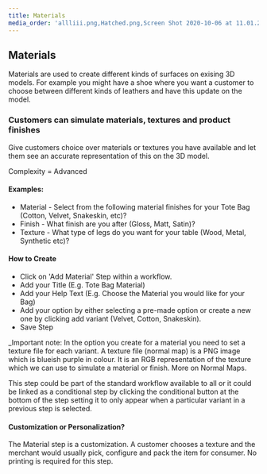 ```yaml
---
title: Materials
media_order: 'allliii.png,Hatched.png,Screen Shot 2020-10-06 at 11.01.26 am.png,Screen Shot 2020-10-06 at 11.23.18 am.png'
---
```


## Materials

Materials are used to create different kinds of surfaces on exising 3D models. For example you might have a shoe where you want a customer to choose between different kinds of leathers and have this update on the model.

### Customers can simulate materials, textures and product finishes  
Give customers choice over materials or textures you have available and let them see an accurate representation of this on the 3D model. 

Complexity = Advanced

#### Examples: 
- Material - Select from the following material finishes for your Tote Bag (Cotton, Velvet, Snakeskin, etc)?
- Finish - What finish are you after (Gloss, Matt, Satin)? 
- Texture - What type of legs do you want for your table (Wood, Metal, Synthetic etc)? 

#### How to Create
- Click on 'Add Material' Step within a workflow. 
- Add your Title (E.g. Tote Bag Material)
- Add your Help Text (E.g. Choose the Material you would like for your Bag)
- Add your option by either selecting a pre-made option or create a new one by clicking add variant (Velvet, Cotton, Snakeskin).
- Save Step

_Important note: In the option you create for a material you need to set a texture file for each variant. A texture file (normal map) is a PNG image which is blueish purple in colour. It is an RGB representation of the texture which we can use to simulate a material or finish. More on Normal Maps.

This step could be part of the standard workflow available to all or it could be linked as a conditional step by clicking the conditional button at the bottom of the step setting it to only appear when a particular variant in a previous step is selected. 

#### Customization or Personalization?
The Material step is a customization. A customer chooses a texture and the merchant would usually pick, configure and pack the item for consumer. No printing is required for this step.
